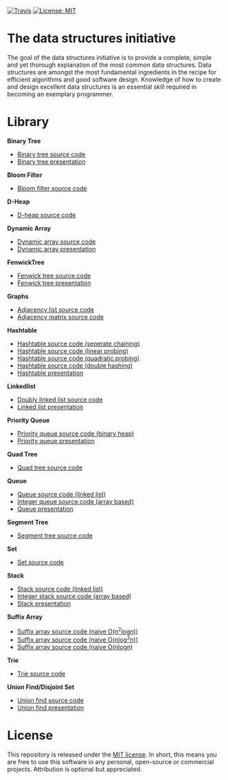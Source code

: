 [![Travis](https://img.shields.io/travis/williamfiset/data-structures.svg)](https://travis-ci.org/williamfiset/data-structures) [![License: MIT](https://img.shields.io/badge/License-MIT-yellow.svg)](https://opensource.org/licenses/MIT)

# The data structures initiative

The goal of the data structures initiative is to provide a complete, simple and yet thorough explanation of the most common data structures. Data structures are amongst the most fundamental ingredients in the recipe for efficient algorithms and good software design. Knowledge of how to create and design excellent data structures is an essential skill required in becoming an exemplary programmer.

# Library

**Binary Tree**
* [Binary tree source code](https://github.com/williamfiset/data-structures/blob/master/BinaryTree/BinarySearchTree.java)
* [Binary tree presentation](https://github.com/williamfiset/data-structures/blob/master/BinaryTree/presentation/BinaryTrees.pdf)

**Bloom Filter**
* [Bloom filter source code](https://github.com/williamfiset/data-structures/blob/master/BloomFilter/BloomFilter.java)

**D-Heap**
* [D-heap source code](https://github.com/williamfiset/data-structures/blob/master/D-Heap/DHeap.java)

**Dynamic Array**
* [Dynamic array source code](https://github.com/williamfiset/data-structures/blob/master/DynamicArray/DynamicArray.java)
* [Dynamic array presentation](https://github.com/williamfiset/data-structures/blob/master/DynamicArray/presentation/Arrays.pdf)

**FenwickTree**
* [Fenwick tree source code](https://github.com/williamfiset/data-structures/blob/master/FenwickTree/FenwickTree.java)
* [Fenwick tree presentation](https://github.com/williamfiset/data-structures/blob/master/FenwickTree/presentation/FenwickTree.pdf)

**Graphs**
* [Adjacency list source code](https://github.com/williamfiset/data-structures/blob/master/Graph/GraphAdjacencyList.java)
* [Adjacency matrix source code](https://github.com/williamfiset/data-structures/blob/master/Graph/GraphAdjacencyMatrix.java)

**Hashtable**
* [Hashtable source code (seperate chaining)](https://github.com/williamfiset/data-structures/blob/master/Hashtable/HashTableSeperateChaining.java)
* [Hashtable source code (linear probing)](https://github.com/williamfiset/data-structures/blob/master/Hashtable/HashTableLinearProbing.java)
* [Hashtable source code (quadratic probing)](https://github.com/williamfiset/data-structures/blob/master/Hashtable/HashTableQuadraticProbing.java)
* [Hashtable source code (double hashing)](https://github.com/williamfiset/data-structures/blob/master/Hashtable/HashTableDoubleHashing.java)
* [Hashtable presentation](https://github.com/williamfiset/data-structures/blob/master/Hashtable/presentation/hashtable.pdf)

**Linkedlist**
* [Doubly linked list source code](https://github.com/williamfiset/data-structures/blob/master/Linkedlist/DoublyLinkedList.java)
* [Linked list presentation](https://github.com/williamfiset/data-structures/blob/master/Linkedlist/presentation/LinkedLists.pdf)

**Priority Queue**
* [Priority queue source code (binary heap)](https://github.com/williamfiset/data-structures/blob/master/PriorityQueue/PQueue.java)
* [Priority queue presentation](https://github.com/williamfiset/data-structures/blob/master/PriorityQueue/presentation/PriorityQueue.pdf)

**Quad Tree**
* [Quad tree source code](https://github.com/williamfiset/data-structures/blob/master/QuadTree/QuadTree.java)

**Queue**
* [Queue source code (linked list)](https://github.com/williamfiset/data-structures/blob/master/Queue/Queue.java)
* [Integer queue source code (array based)](https://github.com/williamfiset/data-structures/blob/master/Queue/IntQueue.java)
* [Queue presentation](https://github.com/williamfiset/data-structures/blob/master/Queue/presentation/Queue.pdf)

**Segment Tree**
* [Segment tree source code](https://github.com/williamfiset/data-structures/blob/master/SegmentTree/SegmentTree.java)

**Set**
* [Set source code](https://github.com/williamfiset/data-structures/blob/master/Set/HSet.java)

**Stack**
* [Stack source code (linked list)](https://github.com/williamfiset/data-structures/blob/master/Stack/Stack.java)
* [Integer stack source code (array based)](https://github.com/williamfiset/data-structures/blob/master/Stack/IntStack.java)
* [Stack presentation](https://github.com/williamfiset/data-structures/blob/master/Stack/presentation/Stack.pdf)

**Suffix Array**
* [Suffix array source code (naive O(n<sup>2</sup>logn))]()
* [Suffix array source code (naive O(nlog<sup>2</sup>n))]()
* [Suffix array source code (naive O(nlogn)]()

**Trie**
* [Trie source code]()

**Union Find/Disjoint Set**
* [Union find source code]()
* [Union find presentation]()

# License

This repository is released under the [MIT license](https://opensource.org/licenses/MIT). In short, this means you are free to use this software in any personal, open-source or commercial projects. Attribution is optional but appreciated.
